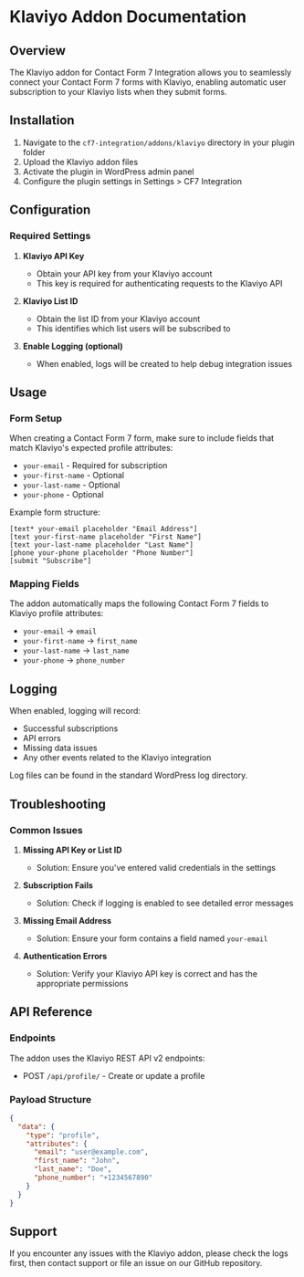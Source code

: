 # Klaviyo Addon Documentation

## Overview

The Klaviyo addon for Contact Form 7 Integration allows you to seamlessly connect your Contact Form 7 forms with Klaviyo, enabling automatic user subscription to your Klaviyo lists when they submit forms.

## Installation

1. Navigate to the `cf7-integration/addons/klaviyo` directory in your plugin folder
2. Upload the Klaviyo addon files
3. Activate the plugin in WordPress admin panel
4. Configure the plugin settings in Settings > CF7 Integration

## Configuration

### Required Settings

1. **Klaviyo API Key**
   - Obtain your API key from your Klaviyo account
   - This key is required for authenticating requests to the Klaviyo API

2. **Klaviyo List ID**
   - Obtain the list ID from your Klaviyo account
   - This identifies which list users will be subscribed to

3. **Enable Logging (optional)**
   - When enabled, logs will be created to help debug integration issues

## Usage

### Form Setup

When creating a Contact Form 7 form, make sure to include fields that match Klaviyo's expected profile attributes:

- `your-email` - Required for subscription
- `your-first-name` - Optional
- `your-last-name` - Optional
- `your-phone` - Optional

Example form structure:
```
[text* your-email placeholder "Email Address"]
[text your-first-name placeholder "First Name"]
[text your-last-name placeholder "Last Name"]
[phone your-phone placeholder "Phone Number"]
[submit "Subscribe"]
```

### Mapping Fields

The addon automatically maps the following Contact Form 7 fields to Klaviyo profile attributes:
- `your-email` → `email`
- `your-first-name` → `first_name` 
- `your-last-name` → `last_name`
- `your-phone` → `phone_number`

## Logging

When enabled, logging will record:
- Successful subscriptions
- API errors
- Missing data issues
- Any other events related to the Klaviyo integration

Log files can be found in the standard WordPress log directory.

## Troubleshooting

### Common Issues

1. **Missing API Key or List ID**
   - Solution: Ensure you've entered valid credentials in the settings

2. **Subscription Fails**
   - Solution: Check if logging is enabled to see detailed error messages

3. **Missing Email Address**
   - Solution: Ensure your form contains a field named `your-email`

4. **Authentication Errors**
   - Solution: Verify your Klaviyo API key is correct and has the appropriate permissions

## API Reference

### Endpoints

The addon uses the Klaviyo REST API v2 endpoints:
- POST `/api/profile/` - Create or update a profile

### Payload Structure

```json
{
  "data": {
    "type": "profile",
    "attributes": {
      "email": "user@example.com",
      "first_name": "John",
      "last_name": "Doe",
      "phone_number": "+1234567890"
    }
  }
}
```

## Support

If you encounter any issues with the Klaviyo addon, please check the logs first, then contact support or file an issue on our GitHub repository.